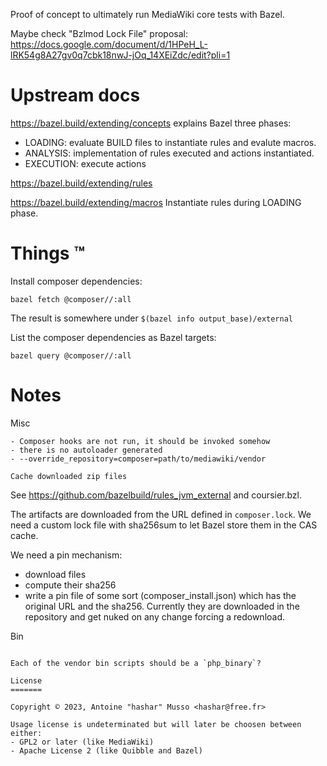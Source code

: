 Proof of concept to ultimately run MediaWiki core tests with Bazel.

Maybe check "Bzlmod Lock File" proposal:
https://docs.google.com/document/d/1HPeH_L-lRK54g8A27gv0q7cbk18nwJ-jOq_14XEiZdc/edit?pli=1

Upstream docs
=============

https://bazel.build/extending/concepts explains Bazel three phases:
* LOADING: evaluate BUILD files to instantiate rules and evalute macros.
* ANALYSIS: implementation of rules executed and actions instantiated.
* EXECUTION: execute actions

https://bazel.build/extending/rules

https://bazel.build/extending/macros
Instantiate rules during LOADING phase.

Things ™
========

Install composer dependencies:
```
bazel fetch @composer//:all
```
The result is somewhere under `$(bazel info output_base)/external`

List the composer dependencies as Bazel targets:
```
bazel query @composer//:all
```

Notes
=====

Misc
~~~~
- Composer hooks are not run, it should be invoked somehow
- there is no autoloader generated
- --override_repository=composer=path/to/mediawiki/vendor

Cache downloaded zip files
~~~~~~~~~~~~~~~~~~~~~~~~~~

See https://github.com/bazelbuild/rules_jvm_external and coursier.bzl.

The artifacts are downloaded from the URL defined in `composer.lock`. We need a
custom lock file with sha256sum to let Bazel store them in the CAS cache.

We need a pin mechanism:
- download files
- compute their sha256
- write a pin file of some sort (composer_install.json) which has the original
  URL and the sha256.
Currently they are downloaded in the repository and get nuked on any change
forcing a redownload.

Bin
~~~

Each of the vendor bin scripts should be a `php_binary`?

License
=======

Copyright © 2023, Antoine "hashar" Musso <hashar@free.fr>

Usage license is undeterminated but will later be choosen between either:
- GPL2 or later (like MediaWiki)
- Apache License 2 (like Quibble and Bazel)
